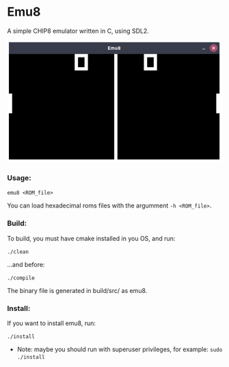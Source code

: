 # Emu8
A simple CHIP8 emulator written in C, using SDL2.

![alt text](screenshot.png "PONG2 ROM")

### Usage:

    emu8 <ROM_file>
    
You can load hexadecimal roms files with the argumment ````-h <ROM_file>````.

### Build:

To build, you must have cmake installed in you OS, and run:

    ./clean
  
...and before:

    ./compile
    
The binary file is generated in build/src/ as emu8.
### Install:

If you want to install emu8, run:

    ./install
    
* Note: maybe you should run with superuser privileges, for example: ````sudo ./install````
